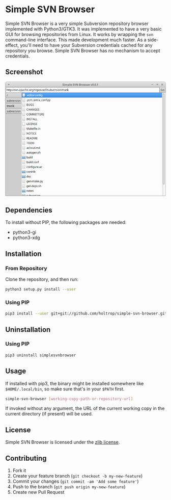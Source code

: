 # Simple SVN Browser

Simple SVN Browser is a very simple Subversion repository browser implemented
with Python3/GTK3.
It was implemented to have a very basic GUI for browsing repositories from
Linux.
It works by wrapping the `svn` command-line interface.
This made development much faster.
As a side-effect, you'll need to have your Subversion credentials cached for
any repository you browse.
Simple SVN Browser has no mechanism to accept credentials.

## Screenshot

![Simple SVN Browser Screenshot](doc/screenshot.png)

## Dependencies

To install without PIP, the following packages are needed:

  * python3-gi
  * python3-xdg

## Installation

### From Repository

Clone the repository, and then run:

```bash
python3 setup.py install --user
```

### Using PIP

```bash
pip3 install --user git+git://github.com/holtrop/simple-svn-browser.git
```

## Uninstallation

### Using PIP

```bash
pip3 uninstall simplesvnbrowser
```

## Usage

If installed with pip3, the binary might be installed somewhere like
`$HOME/.local/bin`, so make sure that's in your `$PATH` first.

```bash
simple-svn-browser [working-copy-path-or-repository-url]
```

If invoked without any argument, the URL of the current working copy in the
current directory (if present) will be used.

## License

Simple SVN Browser is licensed under the [zlib license](LICENSE).

## Contributing

1. Fork it
2. Create your feature branch (`git checkout -b my-new-feature`)
3. Commit your changes (`git commit -am 'Add some feature'`)
4. Push to the branch (`git push origin my-new-feature`)
5. Create new Pull Request
